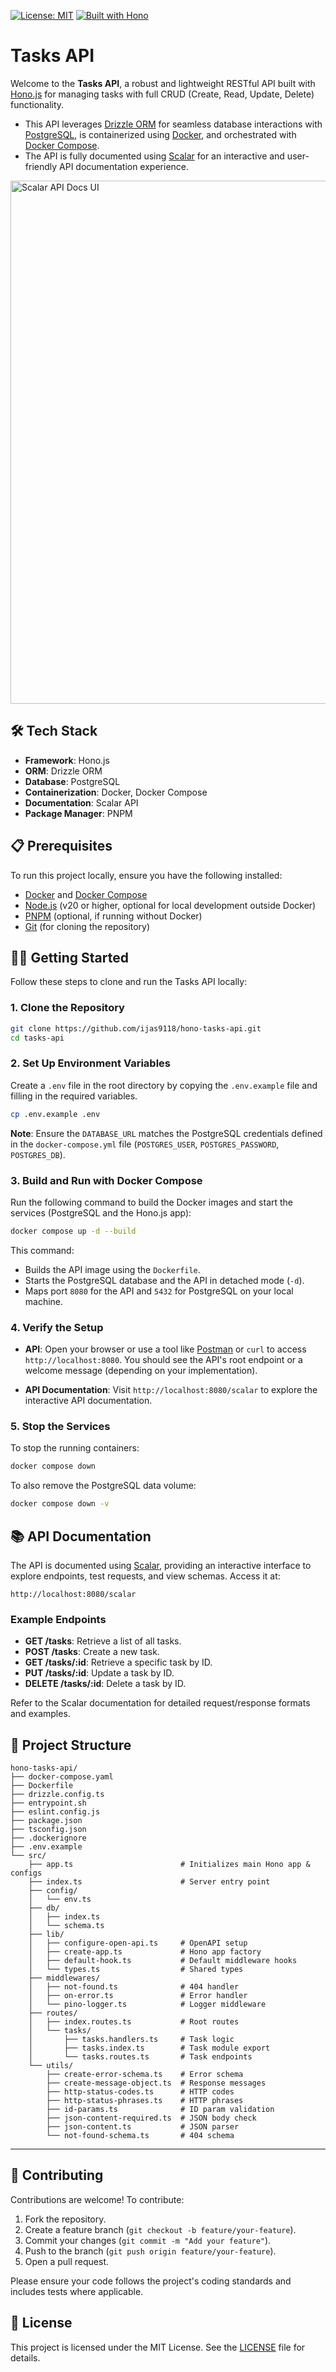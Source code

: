 [![License: MIT](https://img.shields.io/badge/License-MIT-yellow.svg)](https://opensource.org/licenses/MIT)
[![Built with Hono](https://img.shields.io/badge/Built%20with-Hono-orange?logo=hono&logoColor=white)](https://hono.dev)

# Tasks API

Welcome to the **Tasks API**, a robust and lightweight RESTful API built with [Hono.js](https://hono.dev/) for managing tasks with full CRUD (Create, Read, Update, Delete) functionality.

- This API leverages [Drizzle ORM](https://orm.drizzle.team/) for seamless database interactions with [PostgreSQL](https://www.postgresql.org/), is containerized using [Docker](https://www.docker.com/), and orchestrated with [Docker Compose](https://docs.docker.com/compose/).
- The API is fully documented using [Scalar](https://www.scalar.com/) for an interactive and user-friendly API documentation experience.

<img width="1470" height="837" alt="Scalar API Docs UI" src="https://github.com/user-attachments/assets/3581778a-0e07-4c6c-967d-4ec7dbc96886" />

## 🛠️ Tech Stack

- **Framework**: Hono.js
- **ORM**: Drizzle ORM
- **Database**: PostgreSQL
- **Containerization**: Docker, Docker Compose
- **Documentation**: Scalar API
- **Package Manager**: PNPM

## 📋 Prerequisites

To run this project locally, ensure you have the following installed:

- [Docker](https://www.docker.com/get-started) and [Docker Compose](https://docs.docker.com/compose/install/)
- [Node.js](https://nodejs.org/) (v20 or higher, optional for local development outside Docker)
- [PNPM](https://pnpm.io/) (optional, if running without Docker)
- [Git](https://git-scm.com/) (for cloning the repository)

## 🏃‍♂️ Getting Started

Follow these steps to clone and run the Tasks API locally:

### 1. Clone the Repository

```bash
git clone https://github.com/ijas9118/hono-tasks-api.git
cd tasks-api
```

### 2. Set Up Environment Variables

Create a `.env` file in the root directory by copying the `.env.example` file and filling in the required variables.

```bash
cp .env.example .env
```

**Note**: Ensure the `DATABASE_URL` matches the PostgreSQL credentials defined in the `docker-compose.yml` file (`POSTGRES_USER`, `POSTGRES_PASSWORD`, `POSTGRES_DB`).

### 3. Build and Run with Docker Compose

Run the following command to build the Docker images and start the services (PostgreSQL and the Hono.js app):

```bash
docker compose up -d --build
```

This command:

- Builds the API image using the `Dockerfile`.
- Starts the PostgreSQL database and the API in detached mode (`-d`).
- Maps port `8080` for the API and `5432` for PostgreSQL on your local machine.

### 4. Verify the Setup

- **API**: Open your browser or use a tool like [Postman](https://www.postman.com/) or `curl` to access `http://localhost:8080`. You should see the API's root endpoint or a welcome message (depending on your implementation).

- **API Documentation**: Visit `http://localhost:8080/scalar` to explore the interactive API documentation.

### 5. Stop the Services

To stop the running containers:

```bash
docker compose down
```

To also remove the PostgreSQL data volume:

```bash
docker compose down -v
```

## 📚 API Documentation

The API is documented using [Scalar](https://www.scalar.com/), providing an interactive interface to explore endpoints, test requests, and view schemas. Access it at:

```
http://localhost:8080/scalar
```

### Example Endpoints

- **GET /tasks**: Retrieve a list of all tasks.
- **POST /tasks**: Create a new task.
- **GET /tasks/:id**: Retrieve a specific task by ID.
- **PUT /tasks/:id**: Update a task by ID.
- **DELETE /tasks/:id**: Delete a task by ID.

Refer to the Scalar documentation for detailed request/response formats and examples.

## 📂 Project Structure

```
hono-tasks-api/
├── docker-compose.yaml
├── Dockerfile
├── drizzle.config.ts
├── entrypoint.sh
├── eslint.config.js
├── package.json
├── tsconfig.json
├── .dockerignore
├── .env.example
└── src/
    ├── app.ts                        # Initializes main Hono app & configs
    ├── index.ts                      # Server entry point  
    ├── config/
    │   └── env.ts                 
    ├── db/
    │   ├── index.ts               
    │   └── schema.ts              
    ├── lib/
    │   ├── configure-open-api.ts     # OpenAPI setup
    │   ├── create-app.ts             # Hono app factory
    │   ├── default-hook.ts           # Default middleware hooks
    │   └── types.ts                  # Shared types
    ├── middlewares/
    │   ├── not-found.ts              # 404 handler
    │   ├── on-error.ts               # Error handler
    │   └── pino-logger.ts            # Logger middleware
    ├── routes/
    │   ├── index.routes.ts           # Root routes
    │   └── tasks/
    │       ├── tasks.handlers.ts     # Task logic
    │       ├── tasks.index.ts        # Task module export
    │       └── tasks.routes.ts       # Task endpoints
    └── utils/
        ├── create-error-schema.ts    # Error schema
        ├── create-message-object.ts  # Response messages
        ├── http-status-codes.ts      # HTTP codes
        ├── http-status-phrases.ts    # HTTP phrases
        ├── id-params.ts              # ID param validation
        ├── json-content-required.ts  # JSON body check
        ├── json-content.ts           # JSON parser
        └── not-found-schema.ts       # 404 schema

```

---

## 🤝 Contributing

Contributions are welcome! To contribute:

1. Fork the repository.
2. Create a feature branch (`git checkout -b feature/your-feature`).
3. Commit your changes (`git commit -m "Add your feature"`).
4. Push to the branch (`git push origin feature/your-feature`).
5. Open a pull request.

Please ensure your code follows the project's coding standards and includes tests where applicable.

## 📜 License

This project is licensed under the MIT License. See the [LICENSE](LICENSE) file for details.
